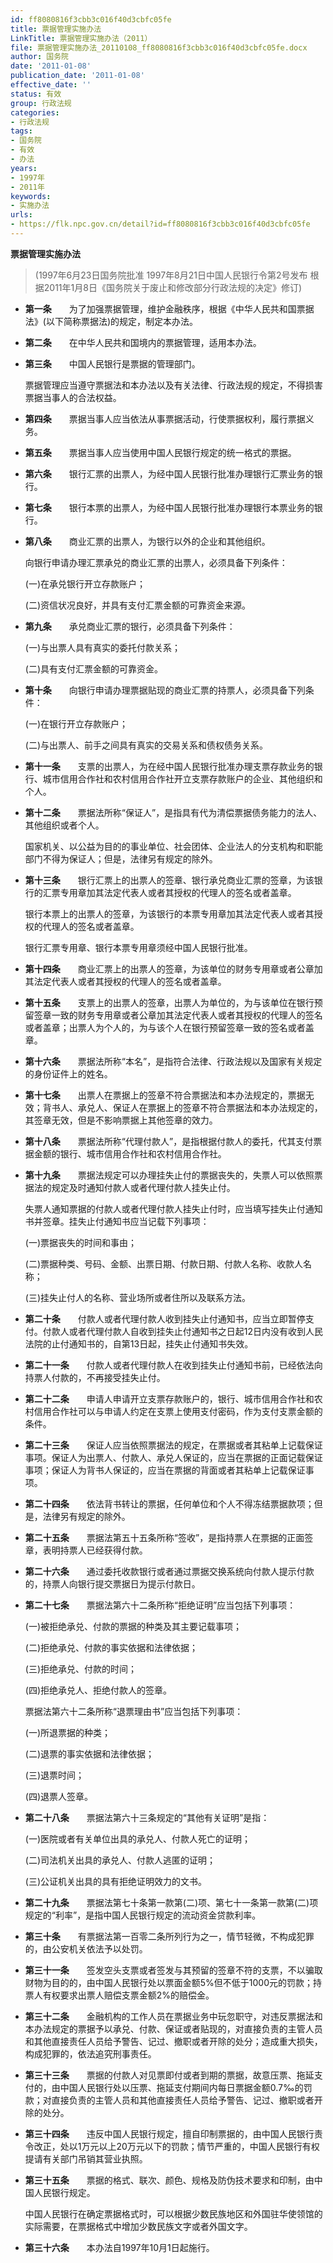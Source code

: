 ```yaml
---
id: ff8080816f3cbb3c016f40d3cbfc05fe
title: 票据管理实施办法
LinkTitle: 票据管理实施办法（2011）
file: 票据管理实施办法_20110108_ff8080816f3cbb3c016f40d3cbfc05fe.docx
author: 国务院
date: '2011-01-08'
publication_date: '2011-01-08'
effective_date: ''
status: 有效
group: 行政法规
categories:
- 行政法规
tags:
- 国务院
- 有效
- 办法
years:
- 1997年
- 2011年
keywords:
- 实施办法
urls:
- https://flk.npc.gov.cn/detail?id=ff8080816f3cbb3c016f40d3cbfc05fe
---
```


**票据管理实施办法**

> (1997年6月23日国务院批准 1997年8月21日中国人民银行令第2号发布 根据2011年1月8日《国务院关于废止和修改部分行政法规的决定》修订)

- **第一条**　　为了加强票据管理，维护金融秩序，根据《中华人民共和国票据法》(以下简称票据法)的规定，制定本办法。

- **第二条**　　在中华人民共和国境内的票据管理，适用本办法。

- **第三条**　　中国人民银行是票据的管理部门。

  票据管理应当遵守票据法和本办法以及有关法律、行政法规的规定，不得损害票据当事人的合法权益。

- **第四条**　　票据当事人应当依法从事票据活动，行使票据权利，履行票据义务。

- **第五条**　　票据当事人应当使用中国人民银行规定的统一格式的票据。

- **第六条**　　银行汇票的出票人，为经中国人民银行批准办理银行汇票业务的银行。

- **第七条**　　银行本票的出票人，为经中国人民银行批准办理银行本票业务的银行。

- **第八条**　　商业汇票的出票人，为银行以外的企业和其他组织。

  向银行申请办理汇票承兑的商业汇票的出票人，必须具备下列条件：

  (一)在承兑银行开立存款账户；

  (二)资信状况良好，并具有支付汇票金额的可靠资金来源。

- **第九条**　　承兑商业汇票的银行，必须具备下列条件：

  (一)与出票人具有真实的委托付款关系；

  (二)具有支付汇票金额的可靠资金。

- **第十条**　　向银行申请办理票据贴现的商业汇票的持票人，必须具备下列条件：

  (一)在银行开立存款账户；

  (二)与出票人、前手之间具有真实的交易关系和债权债务关系。

- **第十一条**　　支票的出票人，为在经中国人民银行批准办理支票存款业务的银行、城市信用合作社和农村信用合作社开立支票存款账户的企业、其他组织和个人。

- **第十二条**　　票据法所称“保证人”，是指具有代为清偿票据债务能力的法人、其他组织或者个人。

  国家机关、以公益为目的的事业单位、社会团体、企业法人的分支机构和职能部门不得为保证人；但是，法律另有规定的除外。

- **第十三条**　　银行汇票上的出票人的签章、银行承兑商业汇票的签章，为该银行的汇票专用章加其法定代表人或者其授权的代理人的签名或者盖章。

  银行本票上的出票人的签章，为该银行的本票专用章加其法定代表人或者其授权的代理人的签名或者盖章。

  银行汇票专用章、银行本票专用章须经中国人民银行批准。

- **第十四条**　　商业汇票上的出票人的签章，为该单位的财务专用章或者公章加其法定代表人或者其授权的代理人的签名或者盖章。

- **第十五条**　　支票上的出票人的签章，出票人为单位的，为与该单位在银行预留签章一致的财务专用章或者公章加其法定代表人或者其授权的代理人的签名或者盖章；出票人为个人的，为与该个人在银行预留签章一致的签名或者盖章。

- **第十六条**　　票据法所称“本名”，是指符合法律、行政法规以及国家有关规定的身份证件上的姓名。

- **第十七条**　　出票人在票据上的签章不符合票据法和本办法规定的，票据无效；背书人、承兑人、保证人在票据上的签章不符合票据法和本办法规定的，其签章无效，但是不影响票据上其他签章的效力。

- **第十八条**　　票据法所称“代理付款人”，是指根据付款人的委托，代其支付票据金额的银行、城市信用合作社和农村信用合作社。

- **第十九条**　　票据法规定可以办理挂失止付的票据丧失的，失票人可以依照票据法的规定及时通知付款人或者代理付款人挂失止付。

  失票人通知票据的付款人或者代理付款人挂失止付时，应当填写挂失止付通知书并签章。挂失止付通知书应当记载下列事项：

  (一)票据丧失的时间和事由；

  (二)票据种类、号码、金额、出票日期、付款日期、付款人名称、收款人名称；

  (三)挂失止付人的名称、营业场所或者住所以及联系方法。

- **第二十条**　　付款人或者代理付款人收到挂失止付通知书，应当立即暂停支付。付款人或者代理付款人自收到挂失止付通知书之日起12日内没有收到人民法院的止付通知书的，自第13日起，挂失止付通知书失效。

- **第二十一条**　　付款人或者代理付款人在收到挂失止付通知书前，已经依法向持票人付款的，不再接受挂失止付。

- **第二十二条**　　申请人申请开立支票存款账户的，银行、城市信用合作社和农村信用合作社可以与申请人约定在支票上使用支付密码，作为支付支票金额的条件。

- **第二十三条**　　保证人应当依照票据法的规定，在票据或者其粘单上记载保证事项。保证人为出票人、付款人、承兑人保证的，应当在票据的正面记载保证事项；保证人为背书人保证的，应当在票据的背面或者其粘单上记载保证事项。

- **第二十四条**　　依法背书转让的票据，任何单位和个人不得冻结票据款项；但是，法律另有规定的除外。

- **第二十五条**　　票据法第五十五条所称“签收”，是指持票人在票据的正面签章，表明持票人已经获得付款。

- **第二十六条**　　通过委托收款银行或者通过票据交换系统向付款人提示付款的，持票人向银行提交票据日为提示付款日。

- **第二十七条**　　票据法第六十二条所称“拒绝证明”应当包括下列事项：

  (一)被拒绝承兑、付款的票据的种类及其主要记载事项；

  (二)拒绝承兑、付款的事实依据和法律依据；

  (三)拒绝承兑、付款的时间；

  (四)拒绝承兑人、拒绝付款人的签章。

  票据法第六十二条所称“退票理由书”应当包括下列事项：

  (一)所退票据的种类；

  (二)退票的事实依据和法律依据；

  (三)退票时间；

  (四)退票人签章。

- **第二十八条**　　票据法第六十三条规定的“其他有关证明”是指：

  (一)医院或者有关单位出具的承兑人、付款人死亡的证明；

  (二)司法机关出具的承兑人、付款人逃匿的证明；

  (三)公证机关出具的具有拒绝证明效力的文书。

- **第二十九条**　　票据法第七十条第一款第(二)项、第七十一条第一款第(二)项规定的“利率”，是指中国人民银行规定的流动资金贷款利率。

- **第三十条**　　有票据法第一百零二条所列行为之一，情节轻微，不构成犯罪的，由公安机关依法予以处罚。

- **第三十一条**　　签发空头支票或者签发与其预留的签章不符的支票，不以骗取财物为目的的，由中国人民银行处以票面金额5%但不低于1000元的罚款；持票人有权要求出票人赔偿支票金额2%的赔偿金。

- **第三十二条**　　金融机构的工作人员在票据业务中玩忽职守，对违反票据法和本办法规定的票据予以承兑、付款、保证或者贴现的，对直接负责的主管人员和其他直接责任人员给予警告、记过、撤职或者开除的处分；造成重大损失，构成犯罪的，依法追究刑事责任。

- **第三十三条**　　票据的付款人对见票即付或者到期的票据，故意压票、拖延支付的，由中国人民银行处以压票、拖延支付期间内每日票据金额0.7‰的罚款；对直接负责的主管人员和其他直接责任人员给予警告、记过、撤职或者开除的处分。

- **第三十四条**　　违反中国人民银行规定，擅自印制票据的，由中国人民银行责令改正，处以1万元以上20万元以下的罚款；情节严重的，中国人民银行有权提请有关部门吊销其营业执照。

- **第三十五条**　　票据的格式、联次、颜色、规格及防伪技术要求和印制，由中国人民银行规定。

  中国人民银行在确定票据格式时，可以根据少数民族地区和外国驻华使领馆的实际需要，在票据格式中增加少数民族文字或者外国文字。

- **第三十六条**　　本办法自1997年10月1日起施行。
